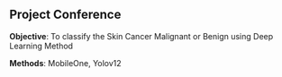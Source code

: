 ## Project Conference

**Objective**: To classify the Skin Cancer Malignant or Benign using Deep Learning Method

**Methods**: MobileOne, Yolov12
